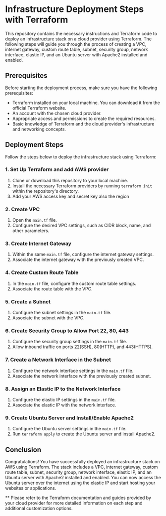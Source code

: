 # Infrastructure Deployment Steps with Terraform

This repository contains the necessary instructions and Terraform code to deploy an infrastructure stack on a cloud provider using Terraform. The following steps will guide you through the process of creating a VPC, internet gateway, custom route table, subnet, security group, network interface, elastic IP, and an Ubuntu server with Apache2 installed and enabled.

## Prerequisites

Before starting the deployment process, make sure you have the following prerequisites:

- Terraform installed on your local machine. You can download it from the official Terraform website.
- An account with the chosen cloud provider.
- Appropriate access and permissions to create the required resources.
- Basic knowledge of Terraform and the cloud provider's infrastructure and networking concepts.

## Deployment Steps

Follow the steps below to deploy the infrastructure stack using Terraform:

### 1. Set Up Terraform and add AWS provider

1. Clone or download this repository to your local machine.
2. Install the necessary Terraform providers by running `terraform init` within the repository's directory.
3. Add your AWS access key and secret key also the region 

### 2. Create VPC

1. Open the `main.tf` file.
2. Configure the desired VPC settings, such as CIDR block, name, and other parameters.

### 3. Create Internet Gateway

1. Within the same `main.tf` file, configure the internet gateway settings.
2. Associate the internet gateway with the previously created VPC.

### 4. Create Custom Route Table

1. In the `main.tf` file, configure the custom route table settings.
2. Associate the route table with the VPC.

### 5. Create a Subnet

1. Configure the subnet settings in the `main.tf` file.
2. Associate the subnet with the VPC.

### 6. Create Security Group to Allow Port 22, 80, 443

1. Configure the security group settings in the `main.tf` file.
2. Allow inbound traffic on ports 22(SSH), 80(HTTP), and 443(HTTPS).

### 7. Create a Network Interface in the Subnet

1. Configure the network interface settings in the `main.tf` file.
2. Associate the network interface with the previously created subnet.

### 8. Assign an Elastic IP to the Network Interface

1. Configure the elastic IP settings in the `main.tf` file.
2. Associate the elastic IP with the network interface.

### 9. Create Ubuntu Server and Install/Enable Apache2

1. Configure the Ubuntu server settings in the `main.tf` file.
2. Run `terraform apply` to create the Ubuntu server and install Apache2.

## Conclusion

Congratulations! You have successfully deployed an infrastructure stack on AWS using Terraform. The stack includes a VPC, internet gateway, custom route table, subnet, security group, network interface, elastic IP, and an Ubuntu server with Apache2 installed and enabled. You can now access the Ubuntu server over the internet using the elastic IP and start hosting your websites or applications.

** Please refer to the Terraform documentation and guides provided by your cloud provider for more detailed information on each step and additional customization options.

